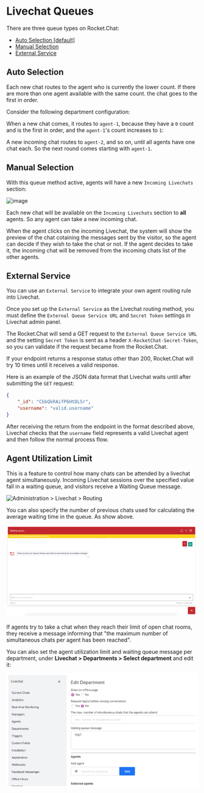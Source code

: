 # Livechat Queues

There are three queue types on Rocket.Chat:

- [Auto Selection [default]](#auto-selection)
- [Manual Selection](#manual-selection)
- [External Service](#external-service)

## Auto Selection

Each new chat routes to the agent who is currently the lower count. If there are more than one agent available with the same count. the chat goes to the first in order.

Consider the following department configuration:

<!-- ![image](image1.png) -->

When a new chat comes, it routes to `agent-1`, because they have a `0` count and is the first in order,
and the `agent-1`'s count increases to `1`:

<!-- ![image](image2.png) -->

A new incoming chat routes to `agent-2`, and so on, until all agents have one chat each. So the next round comes starting with `agent-1`.

## Manual Selection

With this queue method active, agents will have a new `Incoming Livechats` section:

![image](https://cloud.githubusercontent.com/assets/8620042/15939957/a10bb994-2e3f-11e6-81ff-9b5c96046137.png)

Each new chat will be available on the `Incoming Livechats` section to **all** agents. So any agent can
take a new incoming chat.

When the agent clicks on the incoming Livechat, the system will show the preview of the chat cotaining the messages sent by the visitor, so the agent can decide if they wish to take the chat or not.
If the agent decides to take it, the incoming chat will be removed from the incoming chats list of the other agents.

## External Service

You can use an `External Service` to integrate your own agent routing rule into Livechat.

Once you set up the `External Service` as the Livechat routing method, you must define the `External Queue Service URL` and `Secret Token` settings in Livechat admin panel.

The Rocket.Chat will send a GET request to the `External Queue Service URL` and the setting `Secret Token` is sent as a header `X-RocketChat-Secret-Token`, so you can validate if the request became from the Rocket.Chat.

If your endpoint returns a response status other than 200, Rocket.Chat will try 10 times until it receives a valid response.

Here is an example of the JSON data format that Livechat waits until after submitting the `GET` request:

```json
{
    "_id": "CbbQkRAifP6HtDLSr",
    "username": "valid.username"
}
```

After receiving the return from the endpoint in the format described above, Livechat checks that the `username` field represents a valid Livechat agent and then follow the normal process flow.

## Agent Utilization Limit

This is a feature to control how many chats can be attended by a livechat agent simultaneously. Incoming Livechat sessions over the specified value fall in a waiting queue, and visitors receive a Waiting Queue message.

![**Administration > Livechat > Routing**](livechat-queues\agent-limit.png)

You can also specify the number of previous chats used for calculating the average waiting time in the queue. As show above.

![If all agents reach the limit of current open chat rooms, this is what the visitor sees when placed in the waiting queue](administrator-guides\omnichannel-integrations\livechat-widget\livechat-enterprise\livechat-queues\queue-message.png)

If agents try to take a chat when they reach their limit of open chat rooms, they receive a message informing that "the maximum number of simultaneous chats per agent has been reached".

You can also set the agent utilization limit and waiting queue message per department, under **Livechat > Departments > Select department** and edit it:

![image](administrator-guides\omnichannel-integrations\livechat-widget\livechat-enterprise\livechat-queues\department-limit.png)

